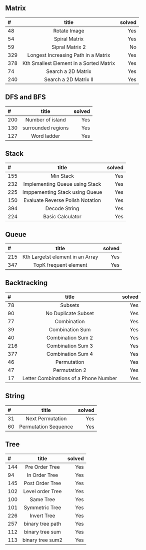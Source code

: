 ## Matrix
| # | title | solved |
| :--- | :----: | ----: |
| 48 | Rotate Image | Yes |
| 54 |   Spiral Matrix   | Yes     |
|59| Sipral Matrix 2| No|
|329|Longest Increasing Path in a Matrix|Yes|
|378|Kth Smallest Element in a Sorted Matrix|Yes|
|74|Search a 2D Matrix|Yes|
|240|Search a 2D Matrix II|Yes|

## DFS and BFS  
| # | title | solved |
| :--- | :----: | ----: |
| 200 | Number of island | Yes |
| 130 |   surrounded regions   | Yes     |
|127| Word ladder| Yes|


## Stack 
| # | title | solved |
| :--- | :----: | ----: |
| 155 | Min Stack | Yes |
| 232 |   Implementing Queue using Stack   | Yes     |
|225| Imppementing Stack using Queue| Yes|
|150|Evaluate Reverse Polish Notation|Yes|
|394|Decode String|Yes|
|224|Basic Calculator|Yes|

## Queue
| # | title | solved |
| :--- | :----: | ----: |
| 215 | Kth Largetst element in an Array| Yes |
|347|TopK frequent element|Yes|

## Backtracking
|#|title|solved|
|:---|:----:|----:|
|78|Subsets|Yes|
|90|No Duplicate Subset|Yes|
|77|Combination|Yes|
|39|Combination Sum|Yes|
|40|Combination Sum 2|Yes|
|216|Combination Sum 3|Yes|
|377|Combination Sum 4|Yes|
|46|Permutation|Yes|
|47|Permutation 2|Yes|
|17|Letter Combinations of a Phone Number|Yes|

## String
|#|title|solved|
|:---|:----:|----:|
|31|Next Permutation|Yes|
|60|Permutation Sequence|Yes|

## Tree
|#|title|solved|
|:---|:----:|----:|
|144|Pre Order Tree|Yes|
|94|In Order Tree|Yes|
|145|Post Order Tree|Yes|
|102|Level order Tree|Yes|
|100|Same Tree|Yes|
|101|Symmetric Tree|Yes|
|226|Invert Tree|Yes|
|257|binary tree path|Yes|
|112|binary tree sum|Yes|
|113|binary tree sum2|Yes|
